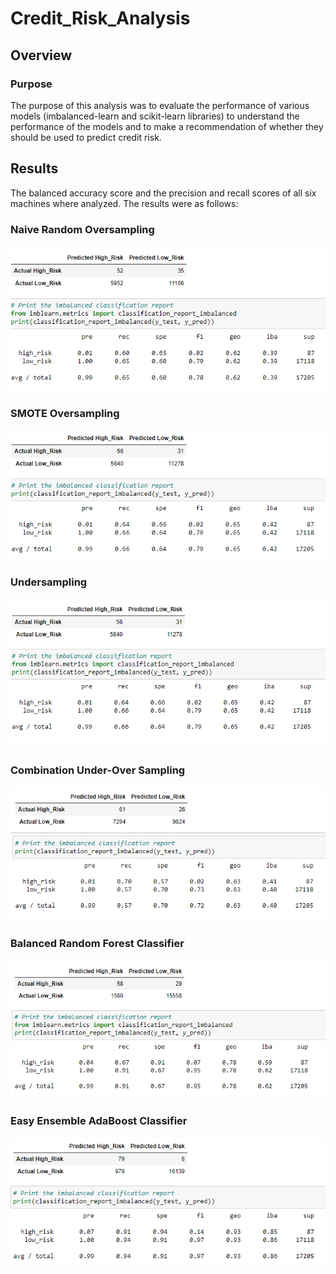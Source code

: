 # Credit_Risk_Analysis

## Overview
### Purpose
The purpose of this analysis was to evaluate the performance of various models (imbalanced-learn and scikit-learn libraries) to understand the performance of the models and to make a recommendation of whether they should be used to predict credit risk.

## Results
The balanced accuracy score and the precision and recall scores of all six machines where analyzed. The results were as follows:

### Naive Random Oversampling
![Naive Random Oversampling](https://github.com/baileyvo/Credit_Risk_Analysis/blob/main/Images/naive_random_oversampling.PNG)


### SMOTE Oversampling
![SMOTE Oversampling](https://github.com/baileyvo/Credit_Risk_Analysis/blob/main/Images/SMOTE_oversampling.PNG)
### Undersampling
![Undersampling](https://github.com/baileyvo/Credit_Risk_Analysis/blob/main/Images/undersampling.PNG)
### Combination Under-Over Sampling
![Combination Under-Over Sampling](https://github.com/baileyvo/Credit_Risk_Analysis/blob/main/Images/combination.PNG)
### Balanced Random Forest Classifier
![Balanced Random Forest Classifier](https://github.com/baileyvo/Credit_Risk_Analysis/blob/main/Images/balanced_random_forest_classifier.PNG)
### Easy Ensemble AdaBoost Classifier
![Easy Ensemble AdaBoost Classifier](https://github.com/baileyvo/Credit_Risk_Analysis/blob/main/Images/easy_ensemble.PNG)

